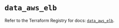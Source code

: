 # `data_aws_elb`

Refer to the Terraform Registry for docs: [`data_aws_elb`](https://registry.terraform.io/providers/hashicorp/aws/6.11.0/docs/data-sources/elb).
